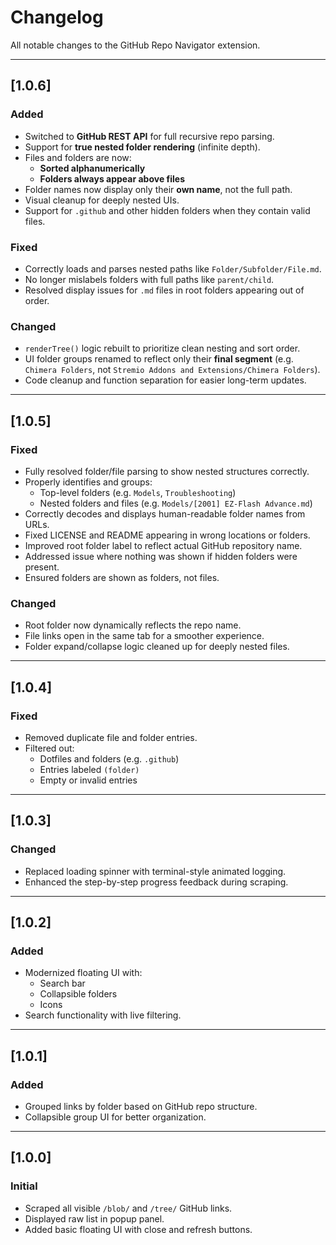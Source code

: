 # Changelog

All notable changes to the GitHub Repo Navigator extension.

---

## [1.0.6]
### Added
- Switched to **GitHub REST API** for full recursive repo parsing.
- Support for **true nested folder rendering** (infinite depth).
- Files and folders are now:
  - **Sorted alphanumerically**
  - **Folders always appear above files**
- Folder names now display only their **own name**, not the full path.
- Visual cleanup for deeply nested UIs.
- Support for `.github` and other hidden folders when they contain valid files.

### Fixed
- Correctly loads and parses nested paths like `Folder/Subfolder/File.md`.
- No longer mislabels folders with full paths like `parent/child`.
- Resolved display issues for `.md` files in root folders appearing out of order.

### Changed
- `renderTree()` logic rebuilt to prioritize clean nesting and sort order.
- UI folder groups renamed to reflect only their **final segment** (e.g. `Chimera Folders`, not `Stremio Addons and Extensions/Chimera Folders`).
- Code cleanup and function separation for easier long-term updates.

---

## [1.0.5]
### Fixed
- Fully resolved folder/file parsing to show nested structures correctly.
- Properly identifies and groups:
  - Top-level folders (e.g. `Models`, `Troubleshooting`)
  - Nested folders and files (e.g. `Models/[2001] EZ-Flash Advance.md`)
- Correctly decodes and displays human-readable folder names from URLs.
- Fixed LICENSE and README appearing in wrong locations or folders.
- Improved root folder label to reflect actual GitHub repository name.
- Addressed issue where nothing was shown if hidden folders were present.
- Ensured folders are shown as folders, not files.

### Changed
- Root folder now dynamically reflects the repo name.
- File links open in the same tab for a smoother experience.
- Folder expand/collapse logic cleaned up for deeply nested files.

---

## [1.0.4]
### Fixed
- Removed duplicate file and folder entries.
- Filtered out:
  - Dotfiles and folders (e.g. `.github`)
  - Entries labeled `(folder)`
  - Empty or invalid entries

---

## [1.0.3]
### Changed
- Replaced loading spinner with terminal-style animated logging.
- Enhanced the step-by-step progress feedback during scraping.

---

## [1.0.2]
### Added
- Modernized floating UI with:
  - Search bar
  - Collapsible folders
  - Icons
- Search functionality with live filtering.

---

## [1.0.1]
### Added
- Grouped links by folder based on GitHub repo structure.
- Collapsible group UI for better organization.

---

## [1.0.0]
### Initial
- Scraped all visible `/blob/` and `/tree/` GitHub links.
- Displayed raw list in popup panel.
- Added basic floating UI with close and refresh buttons.
